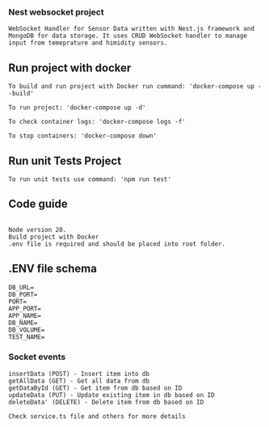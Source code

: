 ### Nest websocket project
```
WebSocket Handler for Sensor Data written with Nest.js framework and MongoDB for data storage. It uses CRUD WebSocket handler to manage input from temeprature and himidity sensors. 

```
## Run project with docker
```
To build and run project with Docker run command: 'docker-compose up --build'

To run project: 'docker-compose up -d'

To check container logs: 'docker-compose logs -f'

To stop containers: 'docker-compose down'
```

## Run unit Tests Project
```
To run unit tests use command: 'npm run test'
```

## Code guide
```

Node version 20.
Build project with Docker
.env file is required and should be placed into root folder.
```
## .ENV file schema
```
DB_URL=
DB_PORT=
PORT=
APP_PORT=
APP_NAME=
DB_NAME=
DB_VOLUME=
TEST_NAME=
```

### Socket events
```
insertData (POST) - Insert item into db
getAllData (GET) - Get all data from db
getDataById (GET) - Get item from db based on ID
updateData (PUT) - Update existing item in db based on ID
deleteData' (DELETE) - Delete item from db based on ID

Check service.ts file and others for more details
```
